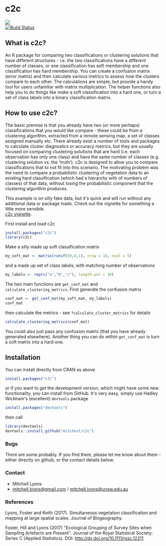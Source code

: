 c2c
===========
[![](http://cranlogs.r-pkg.org/badges/c2c)](http://cran.rstudio.com/web/packages/c2c/index.html)  
[![Build Status](https://api.travis-ci.org/mitchest/c2c.svg)](https://travis-ci.org/mitchest/c2c)  

## What is c2c?

An R package for comparing two classifications or clustering
solutions that have different structures - i.e. the two 
classifications have a different number of classes, or one 
classification has soft membership and one classification has
hard membership. You can create a confusion matrix (error
matrix) and then calculate various metrics to assess how the
clusters compare to each other. The calculations are simple, but
provide a handy tool for users unfamiliar with matrix
multiplication. The helper functions also help you to do things
like make a soft classification into a hard one, or turn a set
of class labels into a binary classification matrix.

## How to use c2c?

The basic premise is that you already have two (or more perhaps)
classifications that you would like compare - these could be
from a clustering algorithm, extracted from a remote sensing
map, a set of classes assigned manually etc. There already
exist a number of tools and packages to calculate cluster
diagnostics or accuracy metrics, but they are usually focused on
comparing clustering solutions that are hard (i.e. each 
observation has only one class) and have the same number of
classes (e.g. clustering solution vs. the 'truth'). c2c is
designed to allow you to compare classifications that to not fit
into this scenario. The motivating problem was the need to
compare a probabilistic clustering of vegetation data to an
existing hard classification (which had a hierarchy with of
numbers of classes) of that data, without losing the 
probabilistic component that the clustering algorithm produces.  

This example is on silly fake data, but it's quick and will run
without any additional data or package loads. Check out the
vignette for something a little more sensible.  
[c2c vignette](https://rawgit.com/mitchest/c2c/master/c2c-workflow.html).  

First install and load c2c

```r
install.packages("c2c")
library(c2c)
```

Make a silly made up soft classification matrix

```r
my_soft_mat <- matrix(runif(50,0,1), nrow = 10, ncol = 5)
```

and a made up set of class labels, with matching number of observations

```r
my_labels <- rep(c("a","b","c"), length.out = 10)
```

The two main functions are ```get_conf_mat``` and ```calculate_clustering_metrics```.
First generate the confusion matrix

```r
conf_mat <- get_conf_mat(my_soft_mat, my_labels)
conf_mat
```

then calculate the metrics - see ```?calculate_cluster_metrics``` for details

```r
calculate_clustering_metrics(conf_mat)
```

You could also just pass any confusion matrix (that you have already generated elsewhere).
Another thing you can do within ```get_conf_mat``` is turn a soft matrix into a hard one.

## Installation

You can install directly from CRAN as above

```r
install.packages("c2c")
```

or if you want to get the development version,
which might have some new functionality, you can install from GitHub. It's very easy, simply
use Hadley Wickham's (excellent) ```devtools``` package

```r
install.packages("devtools")
```

then call  

```r
library(devtools)
devtools::install_github("mitchest/c2c")
```

### Bugs

There are some probably. If you find them, please let me know
about them - either directly on github, or the contact details below. 

### Contact

* Mitchell Lyons
* mitchell.lyons@gmail.com / mitchell.lyons@unsw.edu.au

### References
Lyons, Foster and Keith (2017). Simultaneous vegetation classification and mapping at
large spatial scales. Journal of Biogeography.

Foster, Hill and Lyons (2017) "Ecological Grouping of Survey Sites when 
Sampling Artefacts are Present". Journal of the Royal Statistical Society: 
Series C (Applied Statistics). DOI: http://dx.doi.org/10.1111/rssc.12211
